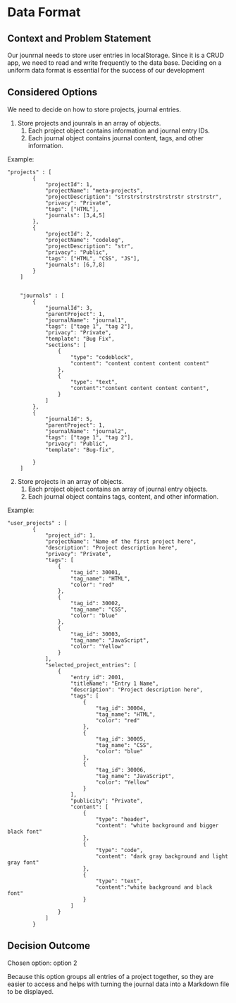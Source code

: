 # Data Format

## Context and Problem Statement

Our jounrnal needs to store user entries in localStorage. Since it is a CRUD app, we need to read and write frequently to the data base. Deciding on a uniform data format is essential for the success of our development


## Considered Options

We need to decide on how to store projects, journal entries.
1. Store projects and jounrals in an array of objects.
   1. Each project object contains information and journal entry IDs.
   2. Each journal object contains journal content, tags, and other information.

Example:
```JS
"projects" : [
        {
            "projectId": 1,
            "projectName": "meta-projects",
            "projectDescription": "strstrstrstrstrstrstr strstrstr",
            "privacy": "Private",
            "tags": ["HTML"],
            "journals": [3,4,5]
        },
        {      
            "projectId": 2,
            "projectName": "codelog",
            "projectDescription": "str",
            "privacy": "Public",
            "tags": ["HTML", "CSS", "JS"],
            "journals": [6,7,8]
        }
    ]


    "journals" : [
        {
            "journalId": 3,
            "parentProject": 1,
            "journalName": "journal1",
            "tags": ["tage 1", "tag 2"],
            "privacy": "Private",
            "template": "Bug Fix",
            "sections": [
                {
                    "type": "codeblock",
                    "content": "content content content content"
                },
                {
                    "type": "text",
                    "content":"content content content content",
                }
            ]
        },
        {
            "journalId": 5,
            "parentProject": 1,
            "journalName": "journal2",
            "tags": ["tage 1", "tag 2"],
            "privacy": "Public",
            "template": "Bug-fix",
           
        }
    ]
```
2. Store projects in an array of objects.
   1. Each project object contains an array of journal entry objects.
   2. Each journal object contains tags, content, and other information.

Example:
```JS
"user_projects" : [
        {
            "project_id": 1,
            "projectName": "Name of the first project here",
            "description": "Project description here",
            "privacy": "Private",
            "tags": [
                {
                    "tag_id": 30001,
                    "tag_name": "HTML",
                    "color": "red"                
                },
                {
                    "tag_id": 30002,
                    "tag_name": "CSS",
                    "color": "blue"                
                },
                {
                    "tag_id": 30003,
                    "tag_name": "JavaScript",
                    "color": "Yellow"                
                }
            ],
            "selected_project_entries": [
                {
                    "entry_id": 2001,
                    "titleName": "Entry 1 Name",
                    "description": "Project description here",
                    "tags": [
                        {
                            "tag_id": 30004,
                            "tag_name": "HTML",
                            "color": "red"                
                        },
                        {
                            "tag_id": 30005,
                            "tag_name": "CSS",
                            "color": "blue"                
                        },
                        {
                            "tag_id": 30006,
                            "tag_name": "JavaScript",
                            "color": "Yellow"                
                        }
                    ],
                    "publicity": "Private",
                    "content": [
                        {
                            "type": "header",
                            "content": "white background and bigger black font"
                        },
                        {
                            "type": "code",
                            "content": "dark gray background and light gray font"
                        },
                        {
                            "type": "text",
                            "content":"white background and black font"
                        }
                    ]
                }
            ]
        }
```

## Decision Outcome

Chosen option: option 2

Because this option groups all entries of a project together, so they are easier to access and helps with turning the journal data into a Markdown file to be displayed.
